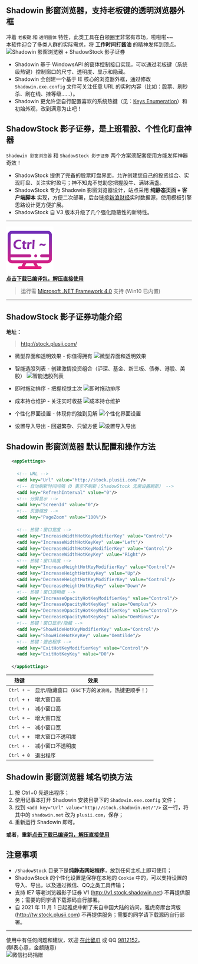 Shadowin 影窗浏览器，支持老板键的透明浏览器外框
---------------------------------------------
冲着 `老板键` 和 `透明窗体` 特性，此类工具在白领圈里非常有市场，啦啦啦~~  
本软件迎合了多类人群的实际需求，将 **工作时间打酱油** 的精神发挥到顶点。  
![Shadowin 影窗浏览器 + ShadowStock 影子证券](docs/demo-preview.png)  

* Shadowin 基于 WindowsAPI 的窗体控制接口实现，可以通过老板键（系统级热键）控制窗口的尺寸、透明度、显示和隐藏。  
* Shadowin 会创建一个基于 IE 核心的浏览器外框，通过修改 `Shadowin.exe.config` 文件可关注任意 URL 的实时内容（比如：股票、刷秒杀、刷在线、挂等级……）。  
* Shadowin 更允许您自行配置喜欢的系统热键（见：[Keys Enumeration]）和初始外观，改到满意为止吧！  
  
ShadowStock 影子证券，是上班看股、个性化盯盘神器
----------------------------------------------
`Shadowin 影窗浏览器` 和 `ShadowStock 影子证券` 两个方案须配套使用方能发挥神器奇效！  

* ShadowStock 提供了完备的股票盯盘界面，允许创建您自己的投资组合、实现盯盘、关注实时盈亏；神不知鬼不觉助您把握股牛、满钵满盏。  
* ShadowStock 专为 Shadowin 影窗浏览器设计，站点采用 **纯静态页面 + 客户端脚本** 实现，方便二次部署，后台链接[新浪财经]实时数据源，使用模板引擎思路设计更方便扩展。  
* ShadowStock 自 V3 版本升级了几个强化隐蔽性的新特性。  
  
  
----------------------------------------------------------------------------------------------

![Shadowin 影窗浏览器](docs/logo.png)  
**[点击下载已编译包，解压直接使用]**  
> 运行需 [Microsoft .NET Framework 4.0] 支持 (Win10 已内置)  
  
----------------------------------------------------------------------------------------------

ShadowStock 影子证券功能介绍
-----------------------------------------
**地址：**  
> http://stock.plusii.com/  
  
  
* 微型界面和透明效果 - 你值得拥有
![微型界面和透明效果](docs/demo-main.png)  
  
* 智能选股列表 - 创建激情投资组合（沪深、基金、新三板、债券、港股、美股）
![智能选股列表](docs/demo-autocomplete.png)  
  
* 即时拖动排序 - 把握视觉主次
![即时拖动排序](docs/demo-move.png)  
  
* 成本持仓维护 - 关注实时收益
![成本持仓维护](docs/demo-edit.png)  
  
* 个性化界面设置 - 体现你的独到见解
![个性化界面设置](docs/demo-settings.png)  
  
* 设置导入导出 - 回避繁杂、只留方便
![设置导入导出](docs/demo-impexp.png)  
  
  
Shadowin 影窗浏览器 默认配置和操作方法
-------------------------------------
```xml
  <appSettings>

    <!-- URL -->
    <add key="Url" value="http://stock.plusii.com/"/>
    <!-- 自动刷新时间间隔（0 表示不刷新；ShadowStock 无需设置刷新） -->
    <add key="RefreshInterval" value="0"/>
    <!-- 分屏显示 -->
    <add key="ScreenId" value="0"/>
    <!-- 页面缩放 -->
    <add key="PageZoom" value="100%"/>

    <!-- 热键：窗口宽度 -->
    <add key="IncreaseWidthHotKeyModifierKey" value="Control"/>
    <add key="IncreaseWidthHotKeyKey" value="Left"/>
    <add key="DecreaseWidthHotKeyModifierKey" value="Control"/>
    <add key="DecreaseWidthHotKeyKey" value="Right"/>
    <!-- 热键：窗口高度 -->
    <add key="IncreaseHeightHotKeyModifierKey" value="Control"/>
    <add key="IncreaseHeightHotKeyKey" value="Up"/>
    <add key="DecreaseHeightHotKeyModifierKey" value="Control"/>
    <add key="DecreaseHeightHotKeyKey" value="Down"/>
    <!-- 热键：窗口透明度 -->
    <add key="IncreaseOpacityHotKeyModifierKey" value="Control"/>
    <add key="IncreaseOpacityHotKeyKey" value="Oemplus"/>
    <add key="DecreaseOpacityHotKeyModifierKey" value="Control"/>
    <add key="DecreaseOpacityHotKeyKey" value="OemMinus"/>
    <!-- 热键：窗口显示/隐藏 -->
    <add key="ShowHideHotKeyModifierKey" value="Control"/>
    <add key="ShowHideHotKeyKey" value="Oemtilde"/>
    <!-- 热键：退出程序 -->
    <add key="ExitHotKeyModifierKey" value="Control"/>
    <add key="ExitHotKeyKey" value="D0"/>

  </appSettings>
```
  
|热键		|效果			|
|----		|----			|
|`Ctrl + ~`	|显示/隐藏窗口（`ESC`下方的`波浪线`，热键更顺手！）	|
|`Ctrl + ↑`	|增大窗口高		|
|`Ctrl + ↓`	|减小窗口高		|
|`Ctrl + ←`	|增大窗口宽		|
|`Ctrl + →`	|减小窗口宽		|
|`Ctrl + +`	|增大窗口不透明度	|
|`Ctrl + -`	|减小窗口不透明度	|
|`Ctrl + 0`	|退出程序		|
  

Shadowin 影窗浏览器 域名切换方法
-------------------------------------
1. 按 Ctrl+0 先退出程序；
2. 使用记事本打开 Shadowin 安装目录下的 `Shadowin.exe.config` 文件；
3. 找到 `<add key="Url" value="http://stock.shadowin.net/"/>` 这一行，将其中的 `shadowin.net` 改为 `plusii.com`，保存；
4. 重新运行 Shadowin 即可。  
  
**或者，重新[点击下载已编译包，解压直接使用]**
  
  
  
注意事项
--------
* `/ShadowStock` 目录下是**纯静态网站程序**，放到任何主机上即可使用；  
* ShadowStock 的个性化设置是保存在本地的 `Cookie` 中的，可以支持设置的导入、导出，以及通过微信、QQ之类工具传输；
* 支持 IE7 等老浏览器影子证券 V1 (http://v1.stock.shadowin.net) 不再提供服务；需要的同学请下载源码自行部署。
* 自 2021 年 11 月 1 日起雅虎中断了来自中国大陆的访问，雅虎奇摩台湾版 (http://tw.stock.plusii.com) 不再提供服务；需要的同学请下载源码自行部署。
  

-------------------------------------------------  
使用中有任何问题和建议，欢迎 [在此留爪] 或 QQ [9812152]。  
(聊表心意，金额随意)  
![微信扫码捐赠](http://images.iiwho.com/donate-wechat.jpg)
  
  
[Keys Enumeration]: https://msdn.microsoft.com/en-us/library/system.windows.forms.keys(v=vs.110).aspx
[Microsoft .NET Framework 4.0]: https://www.microsoft.com/zh-cn/download/details.aspx?id=17718
[新浪财经]: http://finance.sina.com.cn
[上证指数]: http://finance.sina.com.cn/realstock/company/sh000001/nc.shtml
[深证成指]: http://finance.sina.com.cn/realstock/company/sz399001/nc.shtml
[点击下载已编译包，解压直接使用]: https://github.com/heddaz/shadowin/releases
[在此留爪]: https://github.com/heddaz/shadowin/issues
[9812152]: tencent://message/?uin=9812152